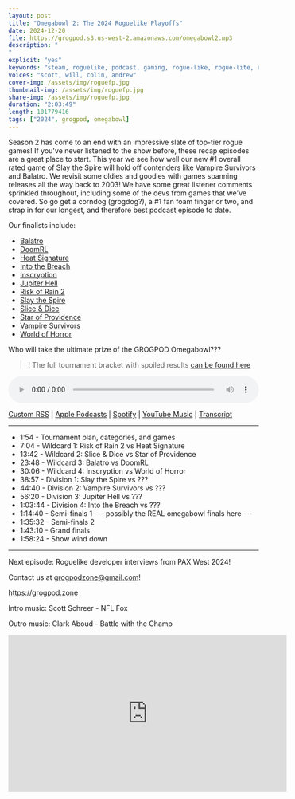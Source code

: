 ```yaml
---
layout: post
title: "Omegabowl 2: The 2024 Roguelike Playoffs"
date: 2024-12-20
file: https://grogpod.s3.us-west-2.amazonaws.com/omegabowl2.mp3
description: "
"
explicit: "yes" 
keywords: "steam, roguelike, podcast, gaming, rogue-like, rogue-lite, roguelite"
voices: "scott, will, colin, andrew"
cover-img: /assets/img/roguefp.jpg
thumbnail-img: /assets/img/roguefp.jpg
share-img: /assets/img/roguefp.jpg
duration: "2:03:49"
length: 101779416 
tags: ["2024", grogpod, omegabowl]
---
```


Season 2 has come to an end with an impressive slate of top-tier rogue games! If you've never listened to the show before, these recap episodes are a great place to start. This year we see how well our new #1 overall rated game of Slay the Spire will hold off contenders like Vampire Survivors and Balatro. We revisit some oldies and goodies with games spanning releases all the way back to 2003! We have some great listener comments sprinkled throughout, including some of the devs from games that we've covered. So go get a corndog (grogdog?), a #1 fan foam finger or two, and strap in for our longest, and therefore best podcast episode to date.

Our finalists include: 
* [Balatro](http://grogpod.zone/2024-03-13-balatro/)
* [DoomRL](http://grogpod.zone/2024-07-17-doomrl/)
* [Heat Signature](http://grogpod.zone/2024-11-06-heat-signature/)
* [Into the Breach](http://grogpod.zone/2024-03-27-into_the_breach/)
* [Inscryption](http://grogpod.zone/2024-09-25-inscryption/)
* [Jupiter Hell](http://grogpod.zone/2024-07-17-doomrl/)
* [Risk of Rain 2](https://grogpod.zone/2024-12-04-risk-of-rain-2/)
* [Slay the Spire](http://grogpod.zone/2024-08-28-slay-the-spire/)
* [Slice & Dice](http://grogpod.zone/2024-07-31-slice-and-dice/)
* [Star of Providence](http://grogpod.zone/2024-04-10-star-of-providence/)
* [Vampire Survivors](http://grogpod.zone/2024-06-05-vampire-survivors/)
* [World of Horror](https://grogpod.zone/2024-11-25-world-of-horror/)



Who will take the ultimate prize of the GROGPOD Omegabowl???

>! The full tournament bracket with spoiled results [can be found here](https://docs.google.com/spreadsheets/d/1wf34T9sseGKv_VtQMcjRq6WuFWj33uU9cbU4oUlZGt8/edit?gid=692122113#gid=692122113)

<div class="container">
  <audio controls style="width: 100%;">
    <source src="https://grogpod.s3.us-west-2.amazonaws.com/omegabowl2.mp3" type="audio/mpeg">
  </audio>
</div>

[Custom RSS](https://grogpod.zone/feed.xml) | [Apple Podcasts](https://podcasts.apple.com/us/podcast/omegabowl-2-the-2024-roguelike-playoffs/id1650474911?i=1000681172465) | [Spotify](https://open.spotify.com/episode/4B1M9gWuY7MArMLygkTVKV?si=1P3oyNYcREenzg0RPEQ-Vg) | [YouTube Music](https://www.youtube.com/playlist?list=PL-ShOmyMvd4jYFChE6tgj0JYG8RKK4xe0) | [Transcript](https://github.com/ScottBurger/going_rogue_podcast/blob/master/docs/transcripts/omegabowl2.txt)

---

* 1:54 - Tournament plan, categories, and games
* 7:04 - Wildcard 1: Risk of Rain 2 vs Heat Signature
* 13:42 - Wildcard 2: Slice & Dice vs Star of Providence
* 23:48 - Wildcard 3: Balatro vs DoomRL
* 30:06 - Wildcard 4: Inscryption vs World of Horror
* 38:57 - Division 1: Slay the Spire vs ???
* 44:40 - Division 2: Vampire Survivors vs ???
* 56:20 - Division 3: Jupiter Hell vs ???
* 1:03:44 - Division 4: Into the Breach vs ???
* 1:14:40 - Semi-finals 1 --- possibly the REAL omegabowl finals here ---
* 1:35:32 - Semi-finals 2
* 1:43:10 - Grand finals
* 1:58:24 - Show wind down

---



Next episode: Roguelike developer interviews from PAX West 2024!


Contact us at grogpodzone@gmail.com!

https://grogpod.zone

Intro music: Scott Schreer - NFL Fox

Outro music: Clark Aboud - Battle with the Champ

<div class="embed-responsive embed-responsive-16by9">
<iframe width="560" height="315" src="https://www.youtube.com/embed/UZb_obUQIf0" title="YouTube video player" frameborder="0" allow="accelerometer; autoplay; clipboard-write; encrypted-media; gyroscope; picture-in-picture" allowfullscreen></iframe>
</div>

